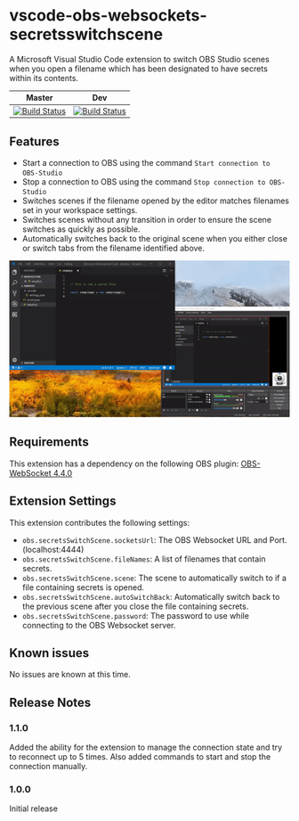 # vscode-obs-websockets-secretsswitchscene
A Microsoft Visual Studio Code extension to switch OBS Studio scenes when you open a filename which has been designated to have secrets within its contents.

Master | Dev
:---: | :---:
[![Build Status](https://dev.azure.com/parithon/vscode-obs-websockets-secretsswitchscene/_apis/build/status/parithon.vscode-obs-websockets-secretsswitchscene?branchName=master)](https://dev.azure.com/parithon/vscode-obs-websockets-secretsswitchscene/_build/latest?definitionId=42?branchName=master) | [![Build Status](https://dev.azure.com/parithon/vscode-obs-websockets-secretsswitchscene/_apis/build/status/parithon.vscode-obs-websockets-secretsswitchscene?branchName=dev)](https://dev.azure.com/parithon/vscode-obs-websockets-secretsswitchscene/_build/latest?definitionId=42?branchName=dev)

## Features

- Start a connection to OBS using the command `Start connection to OBS-Studio`
- Stop a connection to OBS using the command `Stop connection to OBS-Studio`
- Switches scenes if the filename opened by the editor matches filenames set in your workspace settings.
- Switches scenes without any transition in order to ensure the scene switches as quickly as possible.
- Automatically switches back to the original scene when you either close or switch tabs from the filename identified above.

![example](images/example.gif)

## Requirements

This extension has a dependency on the following OBS plugin: [OBS-WebSocket 4.4.0](
https://github.com/Palakis/obs-websocket)

## Extension Settings

This extension contributes the following settings:

* `obs.secretsSwitchScene.socketsUrl`: The OBS Websocket URL and Port. (localhost:4444)
* `obs.secretsSwitchScene.fileNames`: A list of filenames that contain secrets.
* `obs.secretsSwitchScene.scene`: The scene to automatically switch to if a file containing secrets is opened.
* `obs.secretsSwitchScene.autoSwitchBack`: Automatically switch back to the previous scene after you close the file containing secrets.
* `obs.secretsSwitchScene.password`: The password to use while connecting to the OBS Websocket server.

## Known issues

No issues are known at this time.

## Release Notes

### 1.1.0

Added the ability for the extension to manage the connection state and try to reconnect up to 5 times.
Also added commands to start and stop the connection manually.

### 1.0.0

Initial release